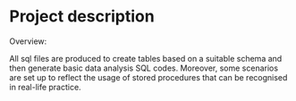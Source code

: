 # Project description

Overview:  

All sql files are produced to create tables based on a suitable schema and then generate basic data analysis SQL codes. Moreover, some scenarios are set up to reflect the usage of stored procedures that can be recognised in real-life practice.



 